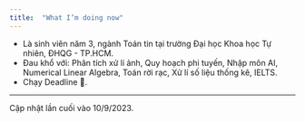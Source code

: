 ```yaml
---
title:  "What I’m doing now"
---
```


- Là sinh viên năm 3, ngành Toán tin tại trường Đại học Khoa học Tự nhiên, ĐHQG - TP.HCM.
- Đau khổ với: Phân tích xử lí ảnh, Quy hoạch phi tuyến, Nhập môn AI, Numerical Linear Algebra, Toán rời rạc, Xử lí số liệu thống kê, IELTS.
- Chạy Deadline 🥲.

---

Cập nhật lần cuối vào 10/9/2023.